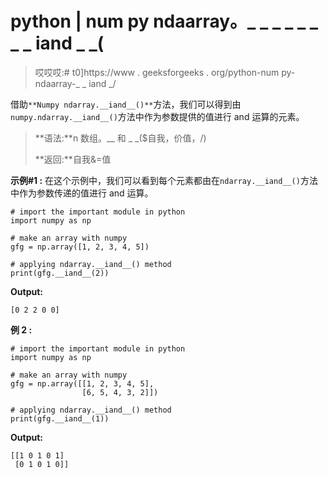 # python | num py ndaarray。_ _ _ _ _ _ _ _ iand _ _(

> 哎哎哎:# t0]https://www . geeksforgeeks . org/python-num py-ndaarray-_ _ iand _/

借助`**Numpy ndarray.__iand__()**`方法，我们可以得到由`numpy.ndarray.__iand__()`方法中作为参数提供的值进行 and 运算的元素。

> **语法:**n 数组。__ 和 _ _($自我，价值，/)
> 
> **返回:**自我&=值

**示例#1 :**
在这个示例中，我们可以看到每个元素都由在`ndarray.__iand__()`方法中作为参数传递的值进行 and 运算。

```
# import the important module in python
import numpy as np

# make an array with numpy
gfg = np.array([1, 2, 3, 4, 5])

# applying ndarray.__iand__() method
print(gfg.__iand__(2))
```

**Output:**

```
[0 2 2 0 0]

```

**例 2 :**

```
# import the important module in python
import numpy as np

# make an array with numpy
gfg = np.array([[1, 2, 3, 4, 5],
                [6, 5, 4, 3, 2]])

# applying ndarray.__iand__() method
print(gfg.__iand__(1))
```

**Output:**

```
[[1 0 1 0 1]
 [0 1 0 1 0]]

```
